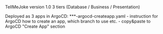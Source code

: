 TellMeJoke version 1.0
3 tiers (Database / Business / Presentation)

Deployed as 3 apps in ArgoCD:
***-argocd-createapp.yaml - instruction for ArgoCD how to create an app, which branch to use etc. - copy&paste to ArgoCD "Create App" section
